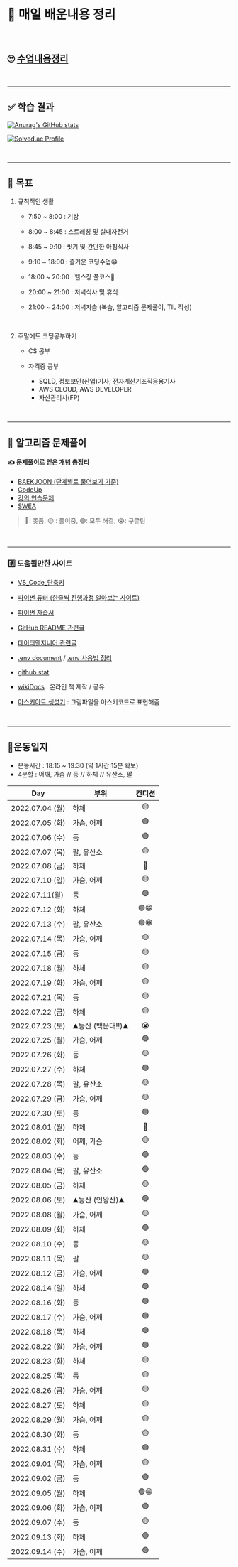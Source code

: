 # 📖 매일 배운내용 정리

​      

## 🙄 [수업내용정리](./TIL/README.md)  

​    

----

## ✅ 학습 결과

[![Anurag's GitHub stats](https://github-readme-stats.vercel.app/api?username=Yoonsik-Shin&show_icons=true)](https://github.com/anuraghazra/github-readme-stats)

[![Solved.ac Profile](http://mazassumnida.wtf/api/v2/generate_badge?boj=pocket0994)](https://solved.ac/pocket0994/)

​      

---

## 🎢 목표

1. 규칙적인 생활

   - 7:50 ~ 8:00 : 기상

   - 8:00 ~ 8:45 : 스트레칭 및 실내자전거

   - 8:45 ~ 9:10 : 씻기 및 간단한 아침식사

   - 9:10 ~ 18:00 : 즐거운 코딩수업😁

   - 18:00 ~ 20:00 : 헬스장 풀코스💪

   - 20:00 ~ 21:00 : 저녁식사 및 휴식

   - 21:00 ~ 24:00 : 저녁자습 (복습, 알고리즘 문제풀이, TIL 작성)


​     

2. 주말에도 코딩공부하기

   - CS 공부
   - 자격증 공부
   
     - SQLD, 정보보안(산업)기사, 전자계산기조직응용기사
     - AWS CLOUD, AWS DEVELOPER
     - 자산관리사(FP)
     

​    

---

## 🔞 알고리즘 문제풀이

#### ✍️ [문제풀이로 얻은 개념 총정리](./Algorism/README.md)  

- [BAEKJOON (단계별로 풀어보기 기준)](./Algorism/BAEKJOON/README.md)
- [CodeUp](./Algorism/Codeup)
- [강의 연습문제](./Algorism/연습문제)
- [SWEA](./Algorism/SWEA)

> 🔴: 못품, 🟡 : 풀이중, 🟢: 모두 해결, 😭: 구글링

​    

---

### #️⃣ 도움될만한 사이트

- [VS_Code_단축키](./TIPs/VS_Code_단축키.md)
- [파이썬 튜터 (한줄씩 진행과정 알아보는 사이트)](https://pythontutor.com/visualize.html#mode=edit)
- [파이썬 자습서](https://docs.python.org/ko/3/tutorial/index.html#the-python-tutorial)
- [GitHub README 관련글](https://hphk-edu.notion.site/GitHub-Profile-README-b447c5bcfd5043d787c7d6bb21817c63)
- [데이터엔지니어 관련글](https://github.com/Team-Neighborhood/I-want-to-study-Data-Science/wiki/%EB%8D%B0%EC%9D%B4%ED%84%B0-%EC%97%94%EC%A7%80%EB%8B%88%EC%96%B4)
- [.env document](https://github.com/theskumar/python-dotenv) / [.env 사용법 정리](./TIPs/env활용.md)
- [github stat](https://github.com/anuraghazra/github-readme-stats)
- [wikiDocs](https://wikidocs.net/) : 온라인 책 제작 / 공유
- [아스키아트 생성기](https://wepplication.github.io/tools/asciiArtGen/?fontSelector=Coinstak&userInput=%EC%95%84%EC%8A%A4%ED%82%A4) : 그림파일을 아스키코드로 표현해줌

  ​    

---

## 💪운동일지

- 운동시간 : 18:15 ~ 19:30 (약 1시간 15분 확보)
- 4분할 : 어깨, 가슴 // 등 // 하체 // 유산소, 팔

| Day             | 부위              | 컨디션 |
| --------------- | ----------------- | :----: |
| 2022.07.04 (월) | 하체              |   🟡    |
| 2022.07.05 (화) | 가슴, 어깨        |   🟢    |
| 2022.07.06 (수) | 등                |   🟢    |
| 2022.07.07 (목) | 팔, 유산소        |   🟡    |
| 2022.07.08 (금) | 하체              |   🔴    |
| 2022.07.10 (일) | 가슴, 어깨        |   🟡    |
| 2022.07.11(월)  | 등                |   🟢    |
| 2022.07.12 (화) | 하체              |   🟢😁   |
| 2022.07.13 (수) | 팔, 유산소        |   🟢😁   |
| 2022.07.14 (목) | 가슴, 어깨        |   🟡    |
| 2022.07.15 (금) | 등                |   🟡    |
| 2022.07.18 (월) | 하체              |   🟡    |
| 2022.07.19 (화) | 가슴, 어깨        |   🟡    |
| 2022.07.21 (목) | 등                |   🟡    |
| 2022.07.22 (금) | 하체              |   🟡    |
| 2022,07.23 (토) | ⛰️등산 (백운대!!)⛰️ |   😭    |
| 2022.07.25 (월) | 가슴, 어깨        |   🟢    |
| 2022.07.26 (화) | 등                |   🟡    |
| 2022.07.27 (수) | 하체              |   🟢    |
| 2022.07.28 (목) | 팔, 유산소        |   🟡    |
| 2022.07.29 (금) | 가슴, 어깨        |   🟡    |
| 2022.07.30 (토) | 등                |   🟢    |
| 2022.08.01 (월) | 하체              |   🔴    |
| 2022.08.02 (화) | 어깨, 가슴        |   🟡    |
| 2022.08.03 (수) | 등                |   🟢    |
| 2022.08.04 (목) | 팔, 유산소        |   🟢    |
| 2022.08.05 (금) | 하체              |   🟡    |
| 2022.08.06 (토) | ⛰️등산 (인왕산)⛰️   |   🟢    |
| 2022.08.08 (월) | 가슴, 어깨        |   🟡    |
| 2022.08.09 (화) | 하체              |   🟢    |
| 2022.08.10 (수) | 등                |   🟡    |
| 2022.08.11 (목) | 팔                |   🟡    |
| 2022.08.12 (금) | 가슴, 어깨        |   🟢    |
| 2022.08.14 (일) | 하체              |   🟢    |
| 2022.08.16 (화) | 등                |   🟢    |
| 2022.08.17 (수) | 가슴, 어깨        |   🟢    |
| 2022.08.18 (목) | 하체              |   🟢    |
| 2022.08.22 (월) | 가슴, 어깨        |   🟢    |
| 2022.08.23 (화) | 하체              |   🟡    |
| 2022.08.25 (목) | 등                |   🟡    |
| 2022.08.26 (금) | 가슴, 어깨        |   🟡    |
| 2022.08.27 (토) | 하체              |   🟡    |
| 2022.08.29 (월) | 가슴, 어깨        |   🟡    |
| 2022.08.30 (화) | 등                |   🟡    |
| 2022.08.31 (수) | 하체              |   🟢    |
| 2022.09.01 (목) | 가슴, 어깨        |   🟡    |
| 2022.09.02 (금) | 등                |   🟢    |
| 2022.09.05 (월) | 하체              |   🟢😁   |
| 2022.09.06 (화) | 가슴, 어깨        |   🟢    |
| 2022.09.07 (수) | 등                |   🟡    |
| 2022.09.13 (화) | 하체              |   🟢    |
| 2022.09.14 (수) | 가슴, 어깨        |   🟢    |
